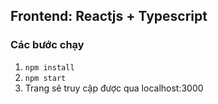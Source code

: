 ## Frontend: Reactjs + Typescript

### Các bước chạy
1. ```npm install```
2. ```npm start```
3. Trang sẽ truy cập được qua localhost:3000